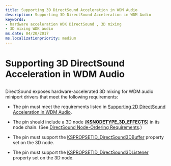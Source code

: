 ```yaml
---
title: Supporting 3D DirectSound Acceleration in WDM Audio
description: Supporting 3D DirectSound Acceleration in WDM Audio
keywords:
- hardware acceleration WDK DirectSound , 3D mixing
- 3D mixing WDK audio
ms.date: 04/20/2017
ms.localizationpriority: medium
---
```


# Supporting 3D DirectSound Acceleration in WDM Audio


## <span id="supporting_3d_directsound_acceleration_in_wdm_audio"></span><span id="SUPPORTING_3D_DIRECTSOUND_ACCELERATION_IN_WDM_AUDIO"></span>


DirectSound exposes hardware-accelerated 3D mixing for WDM audio miniport drivers that meet the following requirements:

-   The pin must meet the requirements listed in [Supporting 2D DirectSound Acceleration in WDM Audio](supporting-2d-directsound-acceleration-in-wdm-audio.md).

-   The pin should include a 3D node ([**KSNODETYPE\_3D\_EFFECTS**](./ksnodetype-3d-effects.md)) in its node chain. (See [DirectSound Node-Ordering Requirements](directsound-node-ordering-requirements.md).)

-   The pin must support the [KSPROPSETID\_DirectSound3DBuffer](./kspropsetid-directsound3dbuffer.md) property set on the 3D node.

-   The pin must support the [KSPROPSETID\_DirectSound3DListener](./kspropsetid-directsound3dlistener.md) property set on the 3D node.

 

